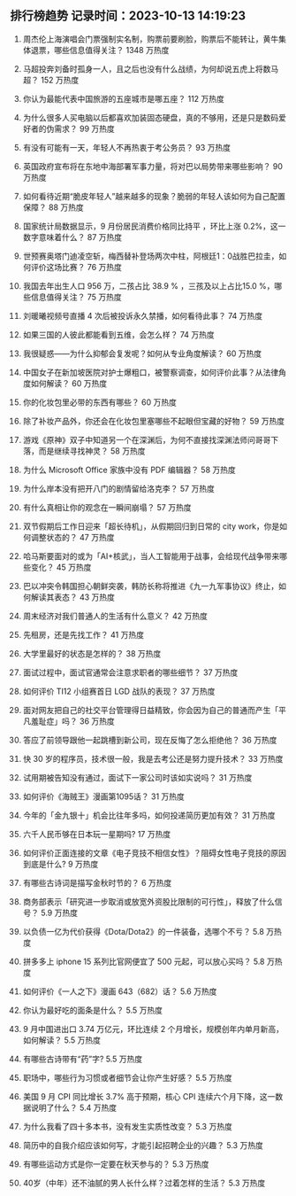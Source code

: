 
## 排行榜趋势 记录时间：2023-10-13 14:19:23
  
  1. 周杰伦上海演唱会门票强制实名制，购票前要刷脸，购票后不能转让，黄牛集体退票，哪些信息值得关注？ 1348 万热度
    
  2. 马超投奔刘备时孤身一人，且之后也没有什么战绩，为何却说五虎上将数马超？ 152 万热度
    
  3. 你认为最能代表中国旅游的五座城市是哪五座？ 112 万热度
    
  4. 为什么很多人买电脑以后都喜欢加装固态硬盘，真的不够用，还是只是数码爱好者的伪需求？ 99 万热度
    
  5. 有没有可能有一天，年轻人不再热衷于考公务员？ 93 万热度
    
  6. 英国政府宣布将在东地中海部署军事力量，将对巴以局势带来哪些影响？ 90 万热度
    
  7. 如何看待近期“脆皮年轻人”越来越多的现象？脆弱的年轻人该如何为自己配置保障？ 88 万热度
    
  8. 国家统计局数据显示，9 月份居民消费价格同比持平 ，环比上涨 0.2%，这一数字意味着什么？ 87 万热度
    
  9. 世预赛奥塔门迪凌空斩，梅西替补登场两次中柱，阿根廷1：0战胜巴拉圭，如何评价这场比赛？ 76 万热度
    
  10. 我国去年出生人口 956 万，二孩占比 38.9 % ，三孩及以上占比15.0 %，哪些信息值得关注？ 75 万热度
    
  11. 刘暖曦视频号直播 4 次后被投诉永久禁播，如何看待此事？ 74 万热度
    
  12. 如果三国的人彼此都能看到五维，会怎么样？ 74 万热度
    
  13. 我很疑惑——为什么抑郁会复发呢？如何从专业角度解读？ 60 万热度
    
  14. 中国女子在新加坡医院对护士爆粗口，被警察调查，如何评价此事？从法律角度如何解读？ 60 万热度
    
  15. 你的化妆包里必带的东西有哪些？ 60 万热度
    
  16. 除了补妆产品外，你还会在化妆包里塞哪些不起眼但宝藏的好物？ 59 万热度
    
  17. 游戏《原神》双子中知道另一个在深渊后，为何不直接找深渊法师问哥哥下落，而是继续寻找神灵？ 58 万热度
    
  18. 为什么 Microsoft Office 家族中没有 PDF 编辑器？ 58 万热度
    
  19. 为什么岸本没有把开八门的剧情留给洛克李？ 57 万热度
    
  20. 有什么真相让你的观念在一瞬间崩塌？ 57 万热度
    
  21. 双节假期后工作日迎来「超长待机」，从假期回归到日常的 city work，你是如何调整状态的？ 47 万热度
    
  22. 哈马斯要面对的或为「AI+核武」，当人工智能用于战事，会给现代战争带来哪些变化？ 45 万热度
    
  23. 巴以冲突令韩国担心朝鲜突袭，韩防长称将推进《九一九军事协议》终止，如何解读其表态？ 43 万热度
    
  24. 周末经济对我们普通人的生活有什么意义？ 42 万热度
    
  25. 先租房，还是先找工作？ 41 万热度
    
  26. 大学里最好的状态是怎样的？ 38 万热度
    
  27. 面试过程中，面试官通常会注意求职者的哪些细节？ 37 万热度
    
  28. 如何评价 TI12 小组赛首日 LGD 战队的表现？ 37 万热度
    
  29. 面对网友把自己的社交平台管理得日益精致，你会因为自己的普通而产生「平凡羞耻症」吗？ 36 万热度
    
  30. 答应了前领导跟他一起跳槽到新公司，现在反悔了怎么拒绝他？ 36 万热度
    
  31. 快 30 岁的程序员，技术很一般，我是去考公还是努力提升技术？ 33 万热度
    
  32. 试用期被告知没有通过，面试下一家公司时该如实说吗？ 31 万热度
    
  33. 如何评价《海贼王》漫画第1095话？ 31 万热度
    
  34. 今年的「金九银十」机会比往年多吗，如何投递简历更加有效？ 31 万热度
    
  35. 六千人民币够在日本玩一星期吗? 17 万热度
    
  36. 如何评价正面连接的文章《电子竞技不相信女性》？阻碍女性电子竞技的原因到底是什么? 9 万热度
    
  37. 有哪些古诗词是描写金秋时节的？ 6 万热度
    
  38. 商务部表示「研究进一步取消或放宽外资股比限制的可行性」，释放了什么信号？ 5.9 万热度
    
  39. 以负债一亿为代价获得《Dota/Dota2》的一件装备，选哪个不亏？ 5.8 万热度
    
  40. 拼多多上 iphone 15 系列比官网便宜了 500 元起，可以放心买吗？ 5.8 万热度
    
  41. 如何评价《一人之下》漫画 643（682）话？ 5.6 万热度
    
  42. 你认为最好吃的面条是什么？ 5.5 万热度
    
  43. 9 月中国进出口 3.74 万亿元，环比连续 2 个月增长，规模创年内单月新高，如何解读？ 5.5 万热度
    
  44. 有哪些古诗带有“药”字? 5.5 万热度
    
  45. 职场中，哪些行为习惯或者细节会让你产生好感？ 5.5 万热度
    
  46. 美国 9 月 CPI 同比增长 3.7% 高于预期，核心 CPI 连续六个月下降，这一数据说明了什么？ 5.4 万热度
    
  47. 为什么我看了四十多本书，没有发生实质性改变？ 5.3 万热度
    
  48. 简历中的自我介绍应该如何写，才能引起招聘企业的兴趣？ 5.3 万热度
    
  49. 有哪些运动方式是你一定要在秋天参与的？ 5.3 万热度
    
  50. 40岁（中年）还不油腻的男人长什么样？过着怎样的生活？ 5.3 万热度
    